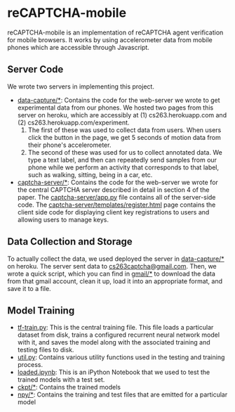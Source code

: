 # reCAPTCHA-mobile

reCAPTCHA-mobile is an implementation of reCAPTCHA agent verification for mobile browsers. It works by using accelerometer data from mobile phones which are accessible through Javascript.

## Server Code
We wrote two servers in implementing this project. 
- [data-capture/*](data-capture): Contains the code for the web-server we wrote to get experimental data from our phones. We hosted two pages from this server on heroku, which are accessibly at (1) cs263.herokuapp.com and (2) cs263.herokuapp.com/experiment. 
  1. The first of these was used to collect data from users. When users click the button in the page, we get 5 seconds of motion data from their phone's accelerometer.
  2. The second of these was used for us to collect annotated data. We type a text label, and then can repeatedly send samples from our phone while we perform an activity that corresponds to that label, such as walking, sitting, being in a car, etc.
- [captcha-server/*](captcha-server): Contains the code for the web-server we wrote for the central CAPTCHA server described in detail in section 4 of the paper. The [captcha-server/app.py](captcha-server/app.py) file contains all of the server-side code. The [captcha-server/templates/register.html](captcha-server/templates/register.html) page contains the client side code for displaying client key registrations to users and allowing users to manage keys.

## Data Collection and Storage
To actually collect the data, we used deployed the server in [data-capture/*](data-capture) on heroku. The server sent data to cs263captcha@gmail.com. Then, we wrote a quick script, which you can find in [gmail/*](gmail) to download the data from that gmail account, clean it up, load it into an appropriate format, and save it to a file.

## Model Training 

- [tf-train.py](tf-train.py): This is the central training file. This file loads a particular dataset from disk, trains a configured recurrent neural network model with it, and saves the model along with the associated training and testing files to disk.
- [util.py](util.py): Contains various utility functions used in the testing and training process.
- [loaded.ipynb](loaded.ipynb): This is an iPython Notebook that we used to test the trained models with a test set.
- [ckpt/*](ckpt): Contains the trained models
- [npy/*](npy): Contains the training and test files that are emitted for a particular model
